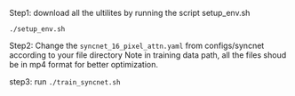 
Step1: download all the ultilites by running the script setup_env.sh


```
./setup_env.sh
```

Step2: Change the ```syncnet_16_pixel_attn.yaml``` from configs/syncnet according to your file directory 
Note in training data path, all the files shoud be in mp4 format for better optimization.


step3: run ```./train_syncnet.sh```